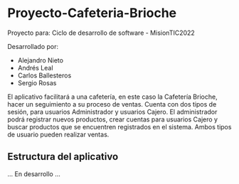 # Proyecto-Cafeteria-Brioche
Proyecto para: Ciclo de desarrollo de software - MisionTIC2022

Desarrollado por:

- Alejandro Nieto
- Andrés Leal
- Carlos Ballesteros
- Sergio Rosas

El aplicativo facilitará a una cafetería, en este caso la Cafetería Brioche, hacer un seguimiento a su proceso de ventas. Cuenta con dos tipos de sesión, para usuarios Administrador y usuarios Cajero. El administrador podrá registrar nuevos productos, crear cuentas para usuarios Cajero y buscar productos que se encuentren registrados en el sistema. Ambos tipos de usuario pueden realizar ventas.

## Estructura del aplicativo

... En desarrollo ...
